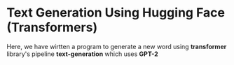 # Text Generation Using Hugging Face (Transformers)

Here, we have wirtten a program to generate a new word using **transformer** library's pipeline **text-generation** which uses **GPT-2**

